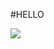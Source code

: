 #HELLO

<img src="http://lh6.ggpht.com/_gKQKwLZ8XUs/TAeu3M22rsI/AAAAAAAAC28/ofauYb4zkGs/s800/Funny-Signs-Lion-18.jpg" />
